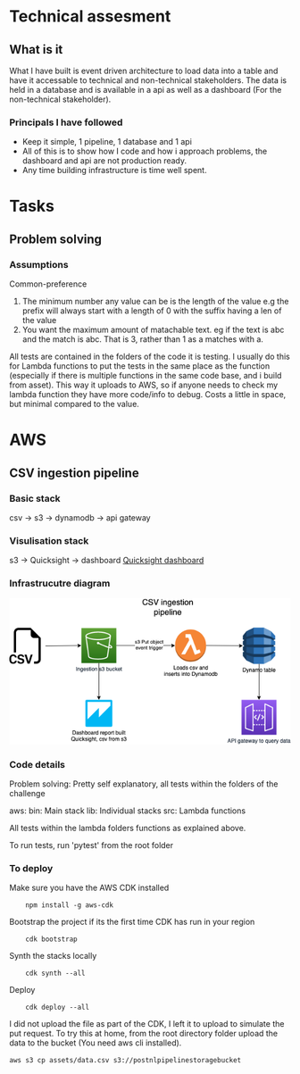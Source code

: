 # Technical assesment 

## What is it
What I have built is event driven architecture to load data into a table and have it accessable to technical and non-technical stakeholders. The data is held in a database and is available in a api as well as a dashboard (For the non-technical stakeholder).

### Principals I have followed
- Keep it simple, 1 pipeline, 1 database and 1 api
- All of this is to show how I code and how i approach problems, the dashboard and api are not production ready.
- Any time building infrastructure is time well spent.

# Tasks
## Problem solving
### Assumptions
Common-preference
1. The minimum number any value can be is the length of the value
    e.g the prefix will always start with a length of 0 with the suffix having a len of the value
2. You want the maximum amount of matachable text. 
    eg if the text is abc and the match is abc. That is 3, rather than 1 as a matches with a.

All tests are contained in the folders of the code it is testing. I usually do this for Lambda functions to put the tests in the same place as the function (especially if there is multiple functions in the same code base, and i build from asset). This way it uploads to AWS, so if anyone needs to check my lambda function they have more code/info to debug. Costs a little in space, but minimal compared to the value. 

# AWS 
## CSV ingestion pipeline 

### Basic stack
csv -> s3 -> dynamodb -> api gateway

### Visulisation stack
s3 -> Quicksight -> dashboard
[Quicksight dashboard](https://eu-central-1.quicksight.aws.amazon.com/sn/dashboards/6b406573-0b54-4377-b13f-9ce15aa63178/sheets/6b406573-0b54-4377-b13f-9ce15aa63178_a7b1db2a-b95d-407b-b5ef-fa9dd74b7b89)

### Infrastrucutre diagram
![alt text](./assets/infrastructure_diagram.png "Title")

### Code details
Problem solving:
    Pretty self explanatory, all tests within the folders of the challenge

aws:
    bin: Main stack 
    lib: Individual stacks
    src: Lambda functions 

All tests within the lambda folders functions as explained above. 

To run tests, run 'pytest' from the root folder

### To deploy 

Make sure you have the AWS CDK installed
```
    npm install -g aws-cdk
```

Bootstrap the project if its the first time CDK has run in your region
```
    cdk bootstrap
```

Synth the stacks locally 
```
    cdk synth --all 
```
Deploy
``` 
    cdk deploy --all
```

I did not upload the file as part of the CDK, I left it to upload to simulate the put request. 
To try this at home, from the root directory folder upload the data to the bucket (You need aws cli installed).
```
aws s3 cp assets/data.csv s3://postnlpipelinestoragebucket
```